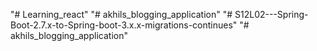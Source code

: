 "# Learning_react" 
"# akhils_blogging_application" 
"# S12L02---Spring-Boot-2.7.x-to-Spring-boot-3.x.x-migrations-continues" 
"# akhils_blogging_application" 
